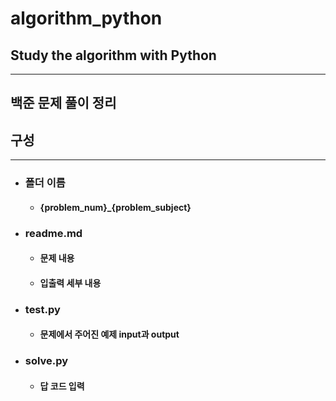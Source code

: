 # algorithm_python
## Study the algorithm with Python
------------

## 백준 문제 풀이 정리

## 구성
------------
- ### 폴더 이름
    - #### {problem_num}_{problem_subject}

- ### readme.md
    - #### 문제 내용
    - #### 입출력 세부 내용

- ### test.py
    - #### 문제에서 주어진 예제 input과 output

- ### solve.py
    - #### 답 코드 입력